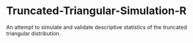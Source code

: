 # Truncated-Triangular-Simulation-R
An attempt to simulate and validate descriptive statistics of the truncated triangular distribution.
